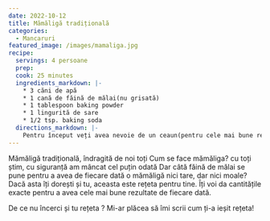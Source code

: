 ```yaml
---
date: 2022-10-12
title: Mămăligă tradițională
categories:
  - Mancaruri
featured_image: /images/mamaliga.jpg
recipe:
  servings: 4 persoane
  prep: 
  cook: 25 minutes
  ingredients_markdown: |-
    * 3 căni de apă
    * 1 cană de făină de mălai(nu grisată)
    * 1 tablespoon baking powder
    * 1 lingurită de sare
    * 1/2 tsp. baking soda 
  directions_markdown: |-
    Pentru început veți avea nevoie de un ceaun(pentru cele mai bune rezultate) sau o oală încăpătoare, neaderentă. Voi pune cele 3 căni de apă la fiert, iar în momentul în care începe să fiarbă voi pune sarea și în ploaie voi turna făina amestecând continuu cu un tel până este încorporată toată făina. În momentul în care începe să fiarbă totul, trag focul mic, voi semi-acoperi cu un capac și las să fiarbă pe foc mic pentru 20-25 de minute, amestecând odată la 3-5 minute pentru a nu se prinde pe fundul oalei. Dacă pentru început se folosește un tel, după o perioadă cel mai indicat este să folosiți o lingură de lemn. După ce a fiert 20 de minute, și ne apropiem de final, voi trage focul maxim, las să fiarbă pentru 2-3 minute, cât să facă mămăliga o crustă subțire, apoi o torn rapid pe un dog. Acest lucru face ca mămăliga să iasă mai ușor din ceaun/oală.
---
```

Mămăligă tradițională, îndragită de noi toți
Cum se face mămăliga? cu toți știm, cu siguranță am mâncat cel puțin odată
Dar câtă făină de mălai se pune pentru a avea de fiecare dată o mămăligă nici tare, dar nici moale? Dacă asta îți dorești și tu, aceasta este rețeta pentru tine. Îți voi da cantitățile exacte pentru a avea cele mai bune rezultate de fiecare dată.


De ce nu încerci și tu rețeta ? Mi-ar plăcea să îmi scrii cum ți-a ieșit rețeta!